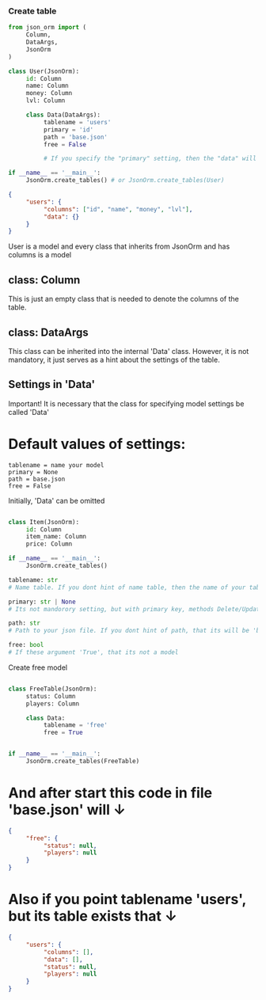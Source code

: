 

### Create table


```python
from json_orm import (
     Column,
     DataArgs,
     JsonOrm
)

class User(JsonOrm):
     id: Column
     name: Column
     money: Column
     lvl: Column

     class Data(DataArgs):
          tablename = 'users'
          primary = 'id'
          path = 'base.json'
          free = False

          # If you specify the "primary" setting, then the "data" will have a dict otherwise list

if __name__ == '__main__':
     JsonOrm.create_tables() # or JsonOrm.create_tables(User)
```

```json
{
     "users": {
          "columns": ["id", "name", "money", "lvl"],
          "data": {} 
     }
}
```

User is a model and every class that inherits from JsonOrm and has columns is a model

## class: Column
This is just an empty class that is needed to denote the columns of the table.

## class: DataArgs
This class can be inherited into the internal 'Data' class. However, it is not mandatory, 
it just serves as a hint about the settings of the table. 


## Settings in 'Data'

Important! It is necessary that the class for specifying model settings be called 'Data'


# Default values of settings:
```
tablename = name your model
primary = None
path = base.json
free = False
```

Initially, 'Data' can be omitted

```python

class Item(JsonOrm):
     id: Column
     item_name: Column
     price: Column

if __name__ == '__main__':
     JsonOrm.create_tables()

```


```python
tablename: str
# Name table. If you dont hint of name table, then the name of your table will be taken from the name of the model itself.

primary: str | None
# Its not mandorory setting, but with primary key, methods Delete/Update/Select will be work faster.

path: str
# Path to your json file. If you dont hint of path, that its will be 'base.json'.

free: bool
# If these argument 'True', that its not a model
```


Create free model
```python

class FreeTable(JsonOrm):
     status: Column
     players: Column

     class Data:
          tablename = 'free'
          free = True


if __name__ == '__main__':
     JsonOrm.create_tables(FreeTable)
```

# And after start this code in file 'base.json' will ↓

```json
{
     "free": {
          "status": null,
          "players": null
     }
}

```

# Also if you point tablename 'users', but its table exists that ↓

```json
{
     "users": {
          "columns": [],
          "data": [],
          "status": null,
          "players": null
     }
}
```